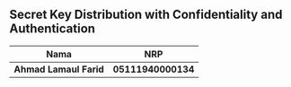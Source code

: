 ## Secret Key Distribution with Confidentiality and Authentication

<!-- create table -->

| Nama                   | NRP                |
| ---------------------- | ------------------ |
| **Ahmad Lamaul Farid** | **05111940000134** |
